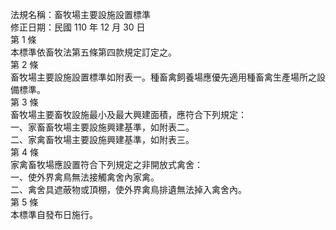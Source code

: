 法規名稱：畜牧場主要設施設置標準  
修正日期：民國 110 年 12 月 30 日  
第 1 條  
本標準依畜牧法第五條第四款規定訂定之。  
第 2 條  
畜牧場主要設施設置標準如附表一。種畜禽飼養場應優先適用種畜禽生產場所之設備標準。  
第 3 條  
畜牧場主要畜牧設施最小及最大興建面積，應符合下列規定：  
一、家畜畜牧場主要設施興建基準，如附表二。  
二、家禽畜牧場主要設施興建基準，如附表三。  
第 4 條  
家禽畜牧場應設置符合下列規定之非開放式禽舍：  
一、使外界禽鳥無法接觸禽舍內家禽。  
二、禽舍具遮蔽物或頂棚，使外界禽鳥排遺無法掉入禽舍內。  
第 5 條  
本標準自發布日施行。  


